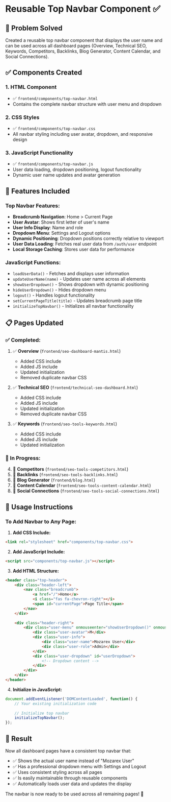 # Reusable Top Navbar Component ✅

## 🎯 **Problem Solved**
Created a reusable top navbar component that displays the user name and can be used across all dashboard pages (Overview, Technical SEO, Keywords, Competitors, Backlinks, Blog Generator, Content Calendar, and Social Connections).

## ✅ **Components Created**

### **1. HTML Component**
- ✅ `frontend/components/top-navbar.html`
- Contains the complete navbar structure with user menu and dropdown

### **2. CSS Styles**
- ✅ `frontend/components/top-navbar.css`
- All navbar styling including user avatar, dropdown, and responsive design

### **3. JavaScript Functionality**
- ✅ `frontend/components/top-navbar.js`
- User data loading, dropdown positioning, logout functionality
- Dynamic user name updates and avatar generation

## 🔧 **Features Included**

### **Top Navbar Features:**
- **Breadcrumb Navigation**: Home > Current Page
- **User Avatar**: Shows first letter of user's name
- **User Info Display**: Name and role
- **Dropdown Menu**: Settings and Logout options
- **Dynamic Positioning**: Dropdown positions correctly relative to viewport
- **User Data Loading**: Fetches real user data from `/auth/user` endpoint
- **Local Storage Caching**: Stores user data for performance

### **JavaScript Functions:**
- `loadUserData()` - Fetches and displays user information
- `updateUserName(name)` - Updates user name across all elements
- `showUserDropdown()` - Shows dropdown with dynamic positioning
- `hideUserDropdown()` - Hides dropdown menu
- `logout()` - Handles logout functionality
- `setCurrentPageTitle(title)` - Updates breadcrumb page title
- `initializeTopNavbar()` - Initializes all navbar functionality

## 📋 **Pages Updated**

### **✅ Completed:**
1. ✅ **Overview** (`frontend/seo-dashboard-mantis.html`)
   - Added CSS include
   - Added JS include
   - Updated initialization
   - Removed duplicate navbar CSS

2. ✅ **Technical SEO** (`frontend/technical-seo-dashboard.html`)
   - Added CSS include
   - Added JS include
   - Updated initialization
   - Removed duplicate navbar CSS

3. ✅ **Keywords** (`frontend/seo-tools-keywords.html`)
   - Added CSS include
   - Added JS include
   - Updated initialization

### **🔄 In Progress:**
4. 🔄 **Competitors** (`frontend/seo-tools-competitors.html`)
5. 🔄 **Backlinks** (`frontend/seo-tools-backlinks.html`)
6. 🔄 **Blog Generator** (`frontend/blog.html`)
7. 🔄 **Content Calendar** (`frontend/seo-tools-content-calendar.html`)
8. 🔄 **Social Connections** (`frontend/seo-tools-social-connections.html`)

## 🎯 **Usage Instructions**

### **To Add Navbar to Any Page:**

1. **Add CSS Include:**
```html
<link rel="stylesheet" href="components/top-navbar.css">
```

2. **Add JavaScript Include:**
```html
<script src="components/top-navbar.js"></script>
```

3. **Add HTML Structure:**
```html
<header class="top-header">
    <div class="header-left">
        <nav class="breadcrumb">
            <a href="/">Home</a>
            <i class="fas fa-chevron-right"></i>
            <span id="currentPage">Page Title</span>
        </nav>
    </div>
    
    <div class="header-right">
        <div class="user-menu" onmouseenter="showUserDropdown()" onmouseleave="hideUserDropdown()">
            <div class="user-avatar">M</div>
            <div class="user-info">
                <div class="user-name">Mozarex User</div>
                <div class="user-role">Admin</div>
            </div>
            <div class="user-dropdown" id="userDropdown">
                <!-- Dropdown content -->
            </div>
        </div>
    </div>
</header>
```

4. **Initialize in JavaScript:**
```javascript
document.addEventListener('DOMContentLoaded', function() {
    // Your existing initialization code
    
    // Initialize top navbar
    initializeTopNavbar();
});
```

## 🚀 **Result**

Now all dashboard pages have a consistent top navbar that:
- ✅ Shows the actual user name instead of "Mozarex User"
- ✅ Has a professional dropdown menu with Settings and Logout
- ✅ Uses consistent styling across all pages
- ✅ Is easily maintainable through reusable components
- ✅ Automatically loads user data and updates the display

The navbar is now ready to be used across all remaining pages! 🎉



